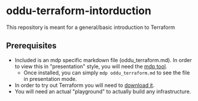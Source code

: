 # oddu-terraform-intorduction
This repository is meant for a general/basic introduction to Terraform

## Prerequisites

- Included is an mdp specific markdown file (oddu_terraform.md). In order to view this in "presentation" style, you will need the [mdp tool](https://github.com/visit1985/mdp).
  - Once installed, you can simply `mdp oddu_terraform.md` to see the file in presentation mode.
- In order to try out Terraform you will need to [download it](https://www.terraform.io/downloads.html).
- You will need an actual "playground" to actually build any infrastructure. 

